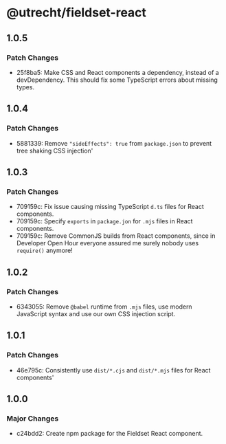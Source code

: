 # @utrecht/fieldset-react

## 1.0.5

### Patch Changes

- 25f8ba5: Make CSS and React components a dependency, instead of a devDependency. This should fix some TypeScript errors about missing types.

## 1.0.4

### Patch Changes

- 5881339: Remove `"sideEffects": true` from `package.json` to prevent tree shaking CSS injection'

## 1.0.3

### Patch Changes

- 709159c: Fix issue causing missing TypeScript `d.ts` files for React components.
- 709159c: Specify `exports` in `package.jon` for `.mjs` files in React components.
- 709159c: Remove CommonJS builds from React components, since in Developer Open Hour everyone assured me surely nobody uses `require()` anymore!

## 1.0.2

### Patch Changes

- 6343055: Remove `@babel` runtime from `.mjs` files, use modern JavaScript syntax and use our own CSS injection script.

## 1.0.1

### Patch Changes

- 46e795c: Consistently use `dist/*.cjs` and `dist/*.mjs` files for React components'

## 1.0.0

### Major Changes

- c24bdd2: Create npm package for the Fieldset React component.
